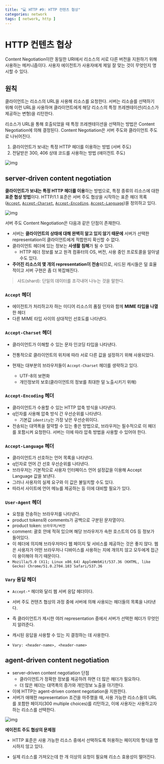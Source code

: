 ```yaml
---
title: "💻 HTTP #9: HTTP 컨텐츠 협상"
categories: network
tags: [ network, http ]
---
```


# HTTP 컨텐츠 협상

Content Negotiation이란 동일한 URI에서 리소스의 서로 다른 버전을 지원하기 위해 사용하는 메커니즘이다. 사용자 에이전트가 사용자에게 제일 잘 맞는 것이 무엇인지 명시할 수 있다.

## 원칙

클라이언트는 리소스의 URL을 사용해 리소스를 요청한다. 서버는 리소슬를 선택하기 위해 이런 URL을 사용하며 클라이언트에게 해당 리소스의 특정 프레젠테이션(리소스가 제공하는 변형)을 리턴한다. 

리소스가 URL을 통해 호출되었을 때 특정 프레젠테이션을 선택하는 방법은 Content Negotiation에 의해 결정된다. Content Negotiation은 서버 주도와 클라이언트 주도로 나뉘어진다. 

1. 클라이언트가 보내는 특정 HTTP 헤더를 이용하는 방법 (서버 주도)
2. 전달받은 300, 406 상태 코드를 사용하는 방법 (에이전트 주도)

![img](https://mdn.mozillademos.org/files/13789/HTTPNego.png)

## server-driven content negotiation

**클라이언트가 보내는 특정 HTTP 헤더를 이용**하는 방법으로, 특정 종류의 리소스에 대한 **표준 협상 방법**이다. HTTP/1.1 표준은 서버 주도 협상을 시작하는 표준 헤더 목록([`Accept`](https://developer.mozilla.org/ko/docs/Web/HTTP/Headers/Accept), [`Accept-Charset`](https://developer.mozilla.org/ko/docs/Web/HTTP/Headers/Accept-Charset), [`Accept-Encoding`](https://developer.mozilla.org/ko/docs/Web/HTTP/Headers/Accept-Encoding), [`Accept-Language`](https://developer.mozilla.org/ko/docs/Web/HTTP/Headers/Accept-Language))을 정의하고 있다. 

![img](https://mdn.mozillademos.org/files/13791/HTTPNegoServer.png)



서버 주도 Content Negotiation은 다음과 같은 단점이 존재한다.

- 서버는 **클라이언트의 상태에 대해 완벽히 알고 있지 않기 때문에** 서버가 선택한 representation이 클라이언트에게 적합한지 확신할 수 없다.
- 클라이언트 헤더에 있는 정보는 **사생활 침해**가 될 수 있다.
  - HTTP 헤더 정보를 보고 원격 컴퓨터의 OS, 버전, 사용 중인 프로토콜을 알아낼 수도 있다.
- **주어진 리소스의 몇 개의 representation이 전송**되므로, 샤드된 캐시들은 덜 효율적이고 서버 구현은 좀 더 복잡해진다.

> 샤드(shard): 단일의 데이터를 조각내어 나누는 것을 말한다.

### `Accept` 헤더

- 에이전트가 처리하고자 하는 미디어 리소스의 품질 인자와 함께 **MIME 타입을 나열**한 헤더
- 다른 MIME 타입 사이의 상대적인 선호도를 나타낸다.

### `Accept-Charset` 헤더

- 클라이언트가 이해할 수 있는 문자 인코딩 타입을 나타낸다.
- 전통적으로 클라이언트의 위치에 따라 서로 다른 값을 설정하기 위해 사용되었다.

- 현재는 대부분의 브라우저들이 `Accept-Charset` 헤더를 생략하고 있다. 
  - UTF-8의 보편화
  - 개인정보의 보호(클라이언트의 정보를 최대한 덜 노출시키기 위해)

### `Accept-Encoding` 헤더

- 클라이언트가 수용할 수 있는 HTTP 압축 방식을 나타낸다.
- q인자를 사용해 압축 방식 간 우선순위를 나타낸다.
  - 기본값 `identity`는 가장 낮은 우선순위이다.
- 전송되는 대역폭을 절약할 수 있는 좋은 방법으로, 브라우저는 필수적으로 이 헤더를 포함시켜 요청한다. 서버는 이에 따라 압축 방법을 사용할 수 있어야 한다.

### `Accept-Language` 헤더

- 클라이언트가 선호하는 언어 목록을 나타낸다.
- q인자로 언어 간 선호 우선순위를 나타낸다.
- 브라우저는 기본적으로 사용자 인터페이스 언어 설정값을 이용해 Accept Language 값을 보낸다.
- 그러나 사용자의 실제 요구와 이 값은 불일치할 수도 있다.
- 따라서 사이트에 언어 메뉴를 제공하는 등 이에 대비할 필요가 있다.

### `User-Agent` 헤더

- 요청을 전송하는 브라우저를 나타낸다.
- product tokens와 comments가 공백으로 구분된 문자열이다.
- product token: `브라우저/버전`
- comment: 괄호 안에 적혀 있으며 해당 브라우저가 속한 호스트의 OS 등 정보가 들어있다.
- 이 헤더에 의지해 브라우저마다 웹 페이지 및 서비스를 제공하는 것은 좋지 않다. 웹은 사용자가 어떤 브라우저나 디바이스를 사용하는 지에 개의치 않고 모두에게 접근이 용이해야 하기 때문이다.
- `Mozilla/5.0 (X11; Linux x86_64) AppleWebKit/537.36 (KHTML, like Gecko) Chrome/51.0.2704.103 Safari/537.36`

### `Vary` 응답 헤더

- `Accept-*` 헤더와 달리 웹 서버 응답 헤더이다. 

- 서버 주도 컨텐츠 협상의 과정 중에 서버에 의해 사용되는 헤더들의 목록을 나타낸다.

- 즉 클라이언트가 제시한 여러 representation 중에서 서버가 선택한 헤더가 무엇인지 알려준다.
- 캐시된 응답을 사용할 수 있는 지 결정하는 데 사용한다.
- `Vary: <header-name>, <header-name>`

## agent-driven content negotiation

- server-driven content negotiation 단점
  - 클라이언트가 정확한 정보를 제공하려 하면 더 많은 헤더가 필요하다.
  - 더 많은 헤더는 대역폭의 증가와 개인정보 노출을 야기한다.
- 이에 HTTP는 agent-driven content negotiation을 지원한다. 
- 서버가 애매한 representation 조건을 마주했을 때, 사용 가능한 리소스들의 URL를 포함한 페이지(300 multiple choices)를 리턴하고, 이에 사용자는 사용하고자 하는 리소스를 선택한다.

![img](https://mdn.mozillademos.org/files/13795/HTTPNego3.png)

**에이전트 주도 협상의 문제점**

- HTTP 표준은 사용 가능한 리소스 중에서 선택하도록 허용하는 페이지의 형식을 명시하지 않고 있다.

- 실제 리소스를 가져오는데 한 개 이상의 요청이 필요해 리소스 효용성이 떨어진다.